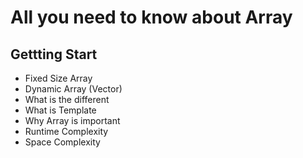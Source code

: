 # All you need to know about Array

## Gettting Start
- Fixed Size Array
- Dynamic Array (Vector)
- What is the different
- What is Template<T>
- Why Array is important
- Runtime Complexity
- Space Complexity
